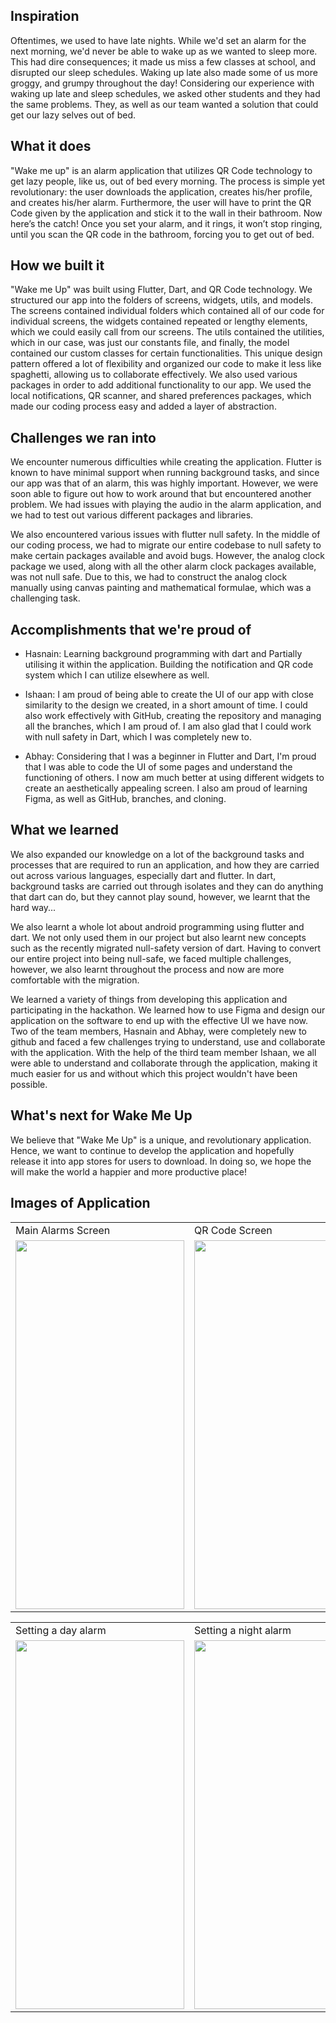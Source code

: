 ## Inspiration

Oftentimes, we used to have late nights. While we'd set an alarm for the next morning, we'd never be able to wake up as we wanted to sleep more. This had dire consequences; it made us miss a few classes at school, and disrupted our sleep schedules. Waking up late also made some of us more groggy, and grumpy throughout the day! Considering our experience with waking up late and sleep schedules, we asked other students and they had the same problems. They, as well as our team wanted a solution that could get our lazy selves out of bed.

## What it does

"Wake me up" is an alarm application that utilizes QR Code technology to get lazy people, like us, out of bed every morning. The process  is simple yet revolutionary: the user downloads the application, creates his/her profile, and creates his/her alarm. Furthermore, the user will have to print the QR Code given by the application and stick it to the wall in their bathroom. Now here’s the catch! Once you set your alarm, and it rings, it won’t stop ringing, until you scan the QR code in the bathroom, forcing you to get out of bed. 


## How we built it

"Wake me Up" was built using Flutter, Dart, and QR Code technology. We structured our app into the folders of screens, widgets, utils, and models. The screens contained individual folders which contained all of our code for individual screens, the widgets contained repeated or lengthy elements, which we could easily call from our screens. The utils contained the utilities, which in our case, was just our constants file, and finally, the model contained our custom classes for certain functionalities. This unique design pattern offered a lot of flexibility and organized our code to make it less like spaghetti, allowing us to collaborate effectively. We also used various packages in order to add additional functionality to our app. We used the local notifications, QR scanner, and shared preferences packages, which made our coding process easy and added a layer of abstraction.


## Challenges we ran into
We encounter numerous difficulties while creating the application. Flutter is known to have minimal support when running background tasks, and since our app was that of an alarm, this was highly important. However, we were soon able to figure out how to work around that but encountered another problem. We had issues with playing the audio in the alarm application, and we had to test out various different packages and libraries.

We also encountered various issues with flutter null safety. In the middle of our coding process, we had to migrate our entire codebase to null safety to make certain packages available and avoid bugs. However, the analog clock package we used, along with all the other alarm clock packages available, was not null safe. Due to this, we had to construct the analog clock manually using canvas painting and mathematical formulae, which was a challenging task.


## Accomplishments that we're proud of

- Hasnain: Learning background programming with dart and Partially utilising it within the application. Building the notification and QR code system which I can utilize elsewhere as well.

- Ishaan: I am proud of being able to create the UI of our app with close similarity to the design we created, in a short amount of time. I could also work effectively with GitHub, creating the repository and managing all the branches, which I am proud of. I am also glad that I could work with null safety in Dart, which I was completely new to.

- Abhay: Considering that I was a beginner in Flutter and Dart, I'm proud that I was able to code the UI of some pages and understand the functioning of others. I now am much better at using different widgets to create an aesthetically appealing screen. I also am proud of learning Figma, as well as GitHub, branches, and cloning.


## What we learned
We also expanded our knowledge on a lot of the background tasks and processes that are required to run an application, and how they are carried out across various languages, especially dart and flutter. In dart, background tasks are carried out through isolates and they can do anything that dart can do, but they cannot play sound, however, we learnt that the hard way...

We also learnt a whole lot about android programming using flutter and dart. We not only used them in our project but also learnt new concepts such as the recently migrated null-safety version of dart. Having to convert our entire project into being null-safe, we faced multiple challenges, however, we also learnt throughout the process and now are more comfortable with the migration.

We learned a variety of things from developing this application and participating in the hackathon. We learned how to use Figma and design our application on the software to end up with the effective UI we have now. Two of the team members, Hasnain and Abhay, were completely new to github and faced a few challenges trying to understand, use and collaborate with the application. With the help of the third team member Ishaan, we all were able to understand and collaborate through the application, making it much easier for us and without which this project wouldn't have been possible.


## What's next for Wake Me Up
We believe that "Wake Me Up" is a unique, and revolutionary application. Hence, we want to continue to develop the application and hopefully release it into app stores for users to download. In doing so, we hope the will make the world a happier and more productive place!

## Images of Application


<table>
  <tr>
    <td>Main Alarms Screen</td>
     <td>QR Code Screen</td>
    <td>Profile Screen</td>
  </tr>
  <tr>
    <td><img src="https://user-images.githubusercontent.com/66945981/127812542-da59d1a7-9957-4371-8593-3acdf2693a10.jpeg" width=270 height=590></td>
    <td><img src="https://user-images.githubusercontent.com/66945981/127812630-d404cdb0-178e-4b0f-b994-126de8eea106.jpeg" width=270 height=590></td>
    <td><img src="https://user-images.githubusercontent.com/66945981/127812678-0c481c33-c36e-4bed-af67-ccc9856988a7.jpeg" width=270 height=590></td>
  </tr>

 </table>

<table>
  <tr>
    <td>Setting a day alarm</td>
     <td>Setting a night alarm</td>
    <td>After the QR code is scanned</td>
  </tr>
  <tr>
    <td><img src="https://user-images.githubusercontent.com/66540789/127780714-182789a2-cf08-4b89-b731-99fb49292613.png" width=270 height=590></td>
    <td><img src="https://user-images.githubusercontent.com/66540789/127780720-5d354874-a4c3-4174-be33-0103ad989784.png" width=270 height=590></td>
    <td><img src="https://user-images.githubusercontent.com/66945981/127812008-21181411-a06a-4f6c-b8c6-6a0732cd8278.png" width=270 height=590></td>
  </tr>
 </table>







